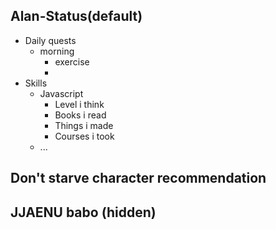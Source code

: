 ## Alan-Status(default)
- Daily quests
  - morning
    - exercise
    - 
- Skills
  - Javascript
    - Level i think
    - Books i read
    - Things i made
    - Courses i took
  - ...
## Don't starve character recommendation
## JJAENU babo (hidden)
